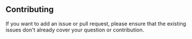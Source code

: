 <h2> Contributing </h2>

<p>If you want to add an issue or pull request, please ensure that the existing issues don't already cover your question or contribution.</p>
